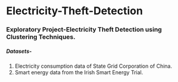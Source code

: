# Electricity-Theft-Detection
### Exploratory Project-Electricity Theft Detection using Clustering Techniques.
##### Datasets-
1. Electricity consumption data of State Grid Corporation of China.<br>
2. Smart energy data from the Irish Smart Energy Trial.     
